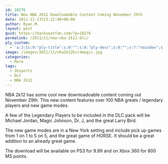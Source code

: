 ```yaml
---
id: 10276
title: New NBA 2K12 Downloadable Content Coming November 29th
date: 2011-11-13T23:22:08+00:00
author: Ryan M.
layout: post
guid: https://backseatfan.com/?p=10276
permalink: /2011/11/new-nba-2k12-dlc/
ply_custom:
  - 'a:3:{s:9:"ply-title";s:0:"";s:8:"ply-desc";s:0:"";s:7:"noindex";s:0:"";}'
image: /images/2011/11/nba2k12birdmagic.jpg
categories:
  - More
tags:
  - 2ksports
  - DLC
  - NBA 2k12
---
```


<div class="entry">
  <p>
    NBA 2k12 has some cool new downloadoable content coming out November 29th. This new content features over 100 NBA greats / legendary players and new game modes.
  </p>

  <p>
    A few of the Legendary Players to be included in the DLC pack will be Michael Jordan, Magic Johnson, Dr. J, and the great Larry Bird.
  </p>

  <p>
    The new game modes are in a New York setting and include pick up games from 1 on 1 to 5 on 5, and the great game of HORSE. It should be a great addition to an already great game.
  </p>

  <p>
    The download will be available on PS3 for 9.99 and on Xbox 360 for 800 MS points.
  </p>
</div>
